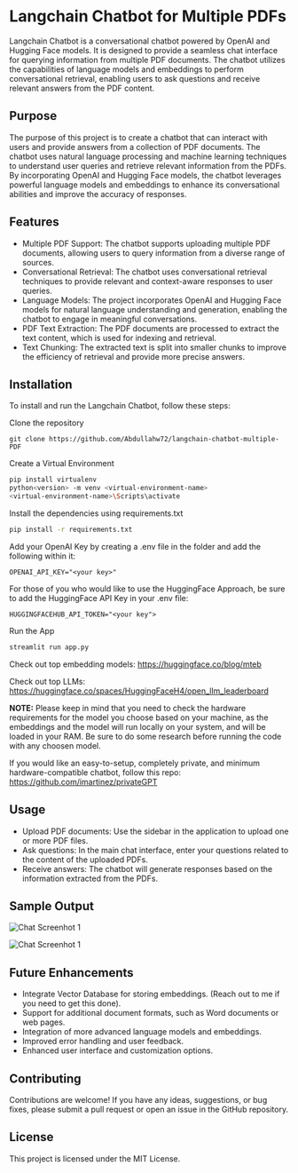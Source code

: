 # Langchain Chatbot for Multiple PDFs

Langchain Chatbot is a conversational chatbot powered by OpenAI and Hugging Face models. It is designed to provide a seamless chat interface for querying information from multiple PDF documents. The chatbot utilizes the capabilities of language models and embeddings to perform conversational retrieval, enabling users to ask questions and receive relevant answers from the PDF content.

## Purpose

The purpose of this project is to create a chatbot that can interact with users and provide answers from a collection of PDF documents. The chatbot uses natural language processing and machine learning techniques to understand user queries and retrieve relevant information from the PDFs. By incorporating OpenAI and Hugging Face models, the chatbot leverages powerful language models and embeddings to enhance its conversational abilities and improve the accuracy of responses.

## Features

- Multiple PDF Support: The chatbot supports uploading multiple PDF documents, allowing users to query information from a diverse range of sources.
- Conversational Retrieval: The chatbot uses conversational retrieval techniques to provide relevant and context-aware responses to user queries.
- Language Models: The project incorporates OpenAI and Hugging Face models for natural language understanding and generation, enabling the chatbot to engage in meaningful conversations.
- PDF Text Extraction: The PDF documents are processed to extract the text content, which is used for indexing and retrieval.
- Text Chunking: The extracted text is split into smaller chunks to improve the efficiency of retrieval and provide more precise answers.

## Installation

To install and run the Langchain Chatbot, follow these steps:

Clone the repository 
```
git clone https://github.com/Abdullahw72/langchain-chatbot-multiple-PDF
```

Create a Virtual Environment
```bash
pip install virtualenv
python<version> -m venv <virtual-environment-name>
<virtual-environment-name>\Scripts\activate

```
Install the dependencies using requirements.txt

```bash
pip install -r requirements.txt
```

Add your OpenAI Key by creating a .env file in the folder and add the following within it:
```
OPENAI_API_KEY="<your key>"
```

For those of you who would like to use the HuggingFace Approach, be sure to add the HuggingFace API Key in your .env file:
```
HUGGINGFACEHUB_API_TOKEN="<your key">
```

Run the App
```bash
streamlit run app.py
```

Check out top embedding models: https://huggingface.co/blog/mteb

Check out top LLMs: https://huggingface.co/spaces/HuggingFaceH4/open_llm_leaderboard

**NOTE:** Please keep in mind that you need to check the hardware requirements for the model you choose based on your machine,
as the embeddings and the model will run locally on your system, and will be loaded in your RAM. Be sure to do some research before running the code with any choosen model.

If you would like an easy-to-setup, completely private, and minimum hardware-compatible chatbot, follow this repo: https://github.com/imartinez/privateGPT



## Usage

-  Upload PDF documents: Use the sidebar in the application to upload one or more PDF files.
-  Ask questions: In the main chat interface, enter your questions related to the content of the uploaded PDFs.
-  Receive answers: The chatbot will generate responses based on the information extracted from the PDFs.

## Sample Output

![Chat Screenhot 1](https://github.com/Arish182003/langchain-chatbot-multiple-PDF/blob/master/Chat_Result.png?raw=true)


![Chat Screenhot 1](https://github.com/Arish182003/langchain-chatbot-multiple-PDF/blob/master/Chat_Result-2.png?raw=true)


## Future Enhancements
- Integrate Vector Database for storing embeddings. (Reach out to me if you need to get this done).
- Support for additional document formats, such as Word documents or web pages.
- Integration of more advanced language models and embeddings.
- Improved error handling and user feedback.
- Enhanced user interface and customization options.


## Contributing

Contributions are welcome! If you have any ideas, suggestions, or bug fixes, please submit a pull request or open an issue in the GitHub repository.

## License

This project is licensed under the MIT License.
